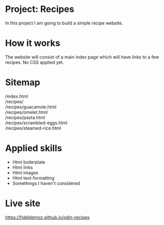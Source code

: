 # Project: Recipes
In this project I am going to build a simple recipe website.
# How it works
The website will consist of a main index page which will have links to a few recipes. No CSS applied yet.
# Sitemap
/index.html  
/recipes/  
/recipes/guacamole.html  
/recipes/omelet.html  
/recipes/pasta.html  
/recipes/scrambled-eggs.html  
/recipes/steamed-rice.html  
# Applied skills
* Html boilerplate
* Html links
* Html images
* Html text-formatting
* Somethings I haven't considered
# Live site
https://fideldemoz.github.io/odin-recipes
